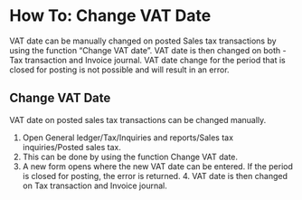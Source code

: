 # How To: Change VAT Date

VAT date can be manually changed on posted Sales tax transactions by using the function “Change VAT date”. VAT date is then changed on both - Tax transaction and Invoice journal. VAT date change for the period that is closed for posting is not possible and will result in an error.

## Change VAT Date

VAT date on posted sales tax transactions can be changed manually.

1. Open General ledger/Tax/Inquiries and reports/Sales tax inquiries/Posted sales tax. 
2. This can be done by using the function Change VAT date. 
3. A new form opens where the new VAT date can be entered. If the period is closed for posting, the error is returned.  4. VAT date is then changed on Tax transaction and Invoice journal.